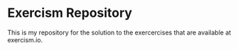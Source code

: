 # Exercism Repository

This is my repository for the solution to the exercercises that are
available at exercism.io.
